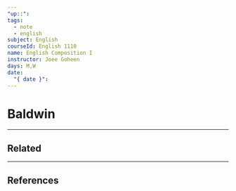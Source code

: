 ```yaml
---
"up::": 
tags:
  - note
  - english
subject: English
courseId: English 1110
name: English Composition I
instructor: Joee Goheen
days: M,W
date:
  "{ date }":
---
```

# Baldwin



---
## Related

---

## References